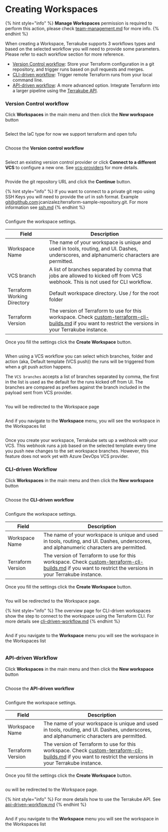 # Creating Workspaces



{% hint style="info" %}
**Manage Workspaces** permission is required to perform this action, please check [team-management.md](../organizations/team-management.md "mention") for more info.
{% endhint %}



When creating a Workspace, Terrakube supports 3 workflows types and based on the selected workflow you will need to provide some parameters. Please refer to each workflow section for more reference.&#x20;

* [Version Control workflow](creating-workspaces.md#version-control-workflow): Store your Terraform configuration in a git repository, and trigger runs based on pull requests and merges.&#x20;
* [CLI-driven workflow](creating-workspaces.md#cli-driven-workflow): Trigger remote Terraform runs from your local command line.
* [API-driven workflow](creating-workspaces.md#api-driven-workflow): A more advanced option. Integrate Terraform into a larger pipeline using the [Terrakube API](../../api/getting-started.md).

### Version Control workflow

Click **Workspaces** in the main menu and then click the **New workspace** button

<figure><img src="../../.gitbook/assets/image (220).png" alt=""><figcaption></figcaption></figure>

Select the IaC type for now we support terraform and open tofu

<figure><img src="../../.gitbook/assets/image (1) (1) (1) (1) (1) (1) (1) (1).png" alt=""><figcaption></figcaption></figure>

Choose the **Version control workflow**

<figure><img src="../../.gitbook/assets/image (242).png" alt=""><figcaption></figcaption></figure>

Select an existing version control provider or click **Connect to a different VCS** to configure a new one. See [vcs-providers](../vcs-providers/ "mention") for more details.

<figure><img src="../../.gitbook/assets/image (217).png" alt=""><figcaption></figcaption></figure>

Provide the git repository URL and click the **Continue** button.

{% hint style="info" %}
If you want to connect to a private git repo using SSH Keys you will need to provide the url in ssh format. Example git@github.com:jcanizalez/terraform-sample-repository.git. For more information see [ssh.md](../vcs-providers/ssh.md "mention")
{% endhint %}

<figure><img src="../../.gitbook/assets/image (240).png" alt=""><figcaption></figcaption></figure>

Configure the workspace settings.&#x20;

| Field                       | Description                                                                                                                                                                                                                            |
| --------------------------- | -------------------------------------------------------------------------------------------------------------------------------------------------------------------------------------------------------------------------------------- |
| Workspace Name              | The name of your workspace is unique and used in tools, routing, and UI. Dashes, underscores, and alphanumeric characters are permitted.                                                                                               |
| VCS branch                  | A list of branches separated by comma that jobs are allowed to kicked off from VCS webhook. This is not used for CLI workflow.
| Terraform Working Directory | Default workspace directory. Use / for the root folder                                                                                                                                                                                 |
| Terraform Version           | The version of Terraform to use for this workspace. Check [custom-terraform-cli-builds.md](../../getting-started/deployment/custom-terraform-cli-builds.md "mention") if you want to restrict the versions in your Terrakube instance. |

Once you fill the settings click the **Create Workspace** button.

<figure><img src="../../.gitbook/assets/workspace-settings-vcs.png" alt=""><figcaption></figcaption></figure>

When using a VCS workflow you can select which branches, folder and action (aka, Default template (VCS push)) the runs will be triggered from when a git push action happens. 

The `VCS branches` accepts a list of branches separated by comma, the first in the list is used as the default for the runs kicked off from UI. The branches are compared as prefixes against the branch included in the payload sent from VCS provider.

<figure><img src="../../.gitbook/assets/image (1) (1) (1) (1) (1) (1).png" alt=""><figcaption></figcaption></figure>

You will be redirected to the Workspace page

<figure><img src="../../.gitbook/assets/image (107).png" alt=""><figcaption></figcaption></figure>

And if you navigate to the **Workspace** menu, you will see the workspace in the Workspaces list

<figure><img src="../../.gitbook/assets/image (222).png" alt=""><figcaption></figcaption></figure>

Once you create your workspace, Terrakube sets up a webhook with your VCS. This webhook runs a job based on the selected template every time you push new changes to the set workspace branches. However, this feature does not work yet with Azure DevOps VCS provider.&#x20;



### CLI-driven Workflow

Click **Workspaces** in the main menu and then click the **New workspace** button

<figure><img src="../../.gitbook/assets/image (226).png" alt=""><figcaption></figcaption></figure>

Choose the **CLI-driven workflow**

<figure><img src="../../.gitbook/assets/image (239).png" alt=""><figcaption></figcaption></figure>

Configure the workspace settings.&#x20;

| Field             | Description                                                                                                                                                                                                                            |
| ----------------- | -------------------------------------------------------------------------------------------------------------------------------------------------------------------------------------------------------------------------------------- |
| Workspace Name    | The name of your workspace is unique and used in tools, routing, and UI. Dashes, underscores, and alphanumeric characters are permitted.                                                                                               |
| Terraform Version | The version of Terraform to use for this workspace. Check [custom-terraform-cli-builds.md](../../getting-started/deployment/custom-terraform-cli-builds.md "mention") if you want to restrict the versions in your Terrakube instance. |

Once you fill the settings click the **Create Workspace** button.

<figure><img src="../../.gitbook/assets/image (97).png" alt=""><figcaption></figcaption></figure>

You will be redirected to the Workspace page.

{% hint style="info" %}
The overview page for CLI-driven workspaces show the step to connect to the workspace using the Terraform CLI. For more details see [cli-driven-workflow.md](cli-driven-workflow.md "mention")
{% endhint %}

<figure><img src="../../.gitbook/assets/image (181).png" alt=""><figcaption></figcaption></figure>

And if you navigate to the **Workspace** menu you will see the workspace in the Workspaces list

<figure><img src="../../.gitbook/assets/image (216).png" alt=""><figcaption></figcaption></figure>

### API-driven Workflow

Click **Workspaces** in the main menu and then click the **New workspace** button

<figure><img src="../../.gitbook/assets/image (220).png" alt=""><figcaption></figcaption></figure>

Choose the **API-driven workflow**

<figure><img src="../../.gitbook/assets/image (131).png" alt=""><figcaption></figcaption></figure>

Configure the workspace settings.&#x20;

| Field             | Description                                                                                                                                                                                                                            |
| ----------------- | -------------------------------------------------------------------------------------------------------------------------------------------------------------------------------------------------------------------------------------- |
| Workspace Name    | The name of your workspace is unique and used in tools, routing, and UI. Dashes, underscores, and alphanumeric characters are permitted.                                                                                               |
| Terraform Version | The version of Terraform to use for this workspace. Check [custom-terraform-cli-builds.md](../../getting-started/deployment/custom-terraform-cli-builds.md "mention") if you want to restrict the versions in your Terrakube instance. |

Once you fill the settings click the **Create Workspace** button.

<figure><img src="../../.gitbook/assets/image (141).png" alt=""><figcaption></figcaption></figure>

ou will be redirected to the Workspace page.

{% hint style="info" %}
For more details how to use the Terrakube API. See [api-driven-workflow.md](api-driven-workflow.md "mention")
{% endhint %}

<figure><img src="../../.gitbook/assets/image (214).png" alt=""><figcaption></figcaption></figure>

And if you navigate to the **Workspace** menu you will see the workspace in the Workspaces list

<figure><img src="../../.gitbook/assets/image (85).png" alt=""><figcaption></figcaption></figure>
